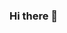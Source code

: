 ### Hi there 👋

<!--
**indomie858/indomie858** is a ✨ _special_ ✨ repository because its `README.md` (this file) appears on your GitHub profile.

Here are some ideas to get you started:

- 🔭 I’m currently working on ...
- 🌱 I’m currently learning ...
- 👯 I’m looking to collaborate on ...
- 🤔 I’m looking for help with ...
- 💬 Ask me about ...
- 📫 How to reach me: ...
- 😄 Pronouns: ...
- ⚡ Fun fact: ...
-->

<!--![Gaven Grantz's github stats](https://github-readme-stats.vercel.app/api?username=indomie858&count_private=true&show_icons=true&theme=dark&include_all_commits=true&hide=issues,contribs)
-->
<!--
![Gaven Grantz's github stats](https://github-readme-stats.vercel.app/api?username=indomie858&count_private=true&theme=radical&include_all_commits=true)
![Top Langs](https://github-readme-stats.vercel.app/api/top-langs/?username=indomie858&theme=radical&hide=batchfile&count_private=true&layout=compact&langs_count=8)
-->
